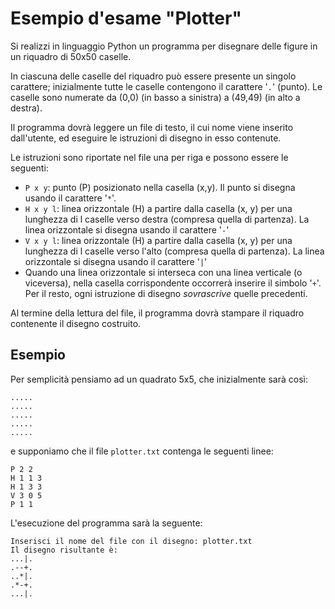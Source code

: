 # Esempio d'esame "Plotter"

Si realizzi in linguaggio Python un programma per disegnare delle figure in un riquadro di 50x50 caselle.

In ciascuna delle caselle del riquadro può essere presente un singolo carattere; inizialmente tutte le caselle
contengono il carattere '`.`' (punto). Le caselle sono numerate da (0,0) (in basso a sinistra) a (49,49) (in alto a destra).

Il programma dovrà leggere un file di testo, il cui nome viene inserito dall'utente, ed eseguire le istruzioni 
di disegno in esso contenute.

Le istruzioni sono riportate nel file una per riga e possono essere le seguenti:

- `P x y`: punto (P) posizionato nella casella (x,y). Il punto si disegna usando il carattere '`*`'.
- `H x y l`: linea orizzontale (H) a partire dalla casella (x, y) per una lunghezza di l caselle verso destra (compresa quella di partenza).
  La linea orizzontale si disegna usando il carattere '`-`'
- `V x y l`: linea orizzontale (H) a partire dalla casella (x, y) per una lunghezza di l caselle verso l'alto  (compresa quella di partenza).
  La linea orizzontale si disegna usando il carattere '`|`'
- Quando una linea orizzontale si interseca con una linea verticale (o viceversa), nella casella corrispondente
  occorrerà inserire il simbolo '`+`'. Per il resto, ogni istruzione di disegno _sovrascrive_ quelle precedenti.
  
Al termine della lettura del file, il programma dovrà stampare il riquadro contenente il disegno costruito.

## Esempio

Per semplicità pensiamo ad un quadrato 5x5, che inizialmente sarà così: 
```
.....
.....
.....
.....
.....
```
e supponiamo che il file `plotter.txt` contenga le seguenti linee:
```
P 2 2
H 1 1 3 
H 1 3 3
V 3 0 5
P 1 1
```

L'esecuzione del programma sarà la seguente:
```
Inserisci il nome del file con il disegno: plotter.txt
Il disegno risultante è:
...|.
.--+.
..*|.
.*-+.
...|.

```

